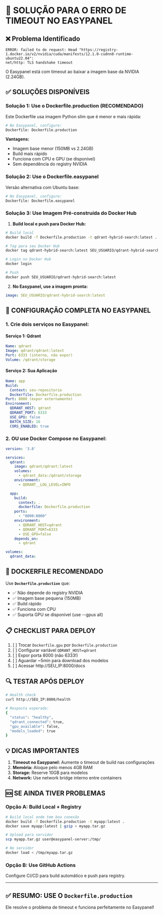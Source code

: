 # 🔧 SOLUÇÃO PARA O ERRO DE TIMEOUT NO EASYPANEL

## ❌ Problema Identificado
```
ERROR: failed to do request: Head "https://registry-1.docker.io/v2/nvidia/cuda/manifests/12.1.0-cudnn8-runtime-ubuntu22.04": 
net/http: TLS handshake timeout
```

O Easypanel está com timeout ao baixar a imagem base da NVIDIA (2.24GB).

## ✅ SOLUÇÕES DISPONÍVEIS

### Solução 1: Use o Dockerfile.production (RECOMENDADO)
Este Dockerfile usa imagem Python slim que é menor e mais rápida:

```bash
# No Easypanel, configure:
Dockerfile: Dockerfile.production
```

**Vantagens:**
- Imagem base menor (150MB vs 2.24GB)
- Build mais rápido
- Funciona com CPU e GPU (se disponível)
- Sem dependência do registry NVIDIA

### Solução 2: Use o Dockerfile.easypanel
Versão alternativa com Ubuntu base:

```bash
# No Easypanel, configure:
Dockerfile: Dockerfile.easypanel
```

### Solução 3: Use Imagem Pré-construída do Docker Hub

1. **Build local e push para Docker Hub:**
```bash
# Build local
docker build -f Dockerfile.production -t qdrant-hybrid-search:latest .

# Tag para seu Docker Hub
docker tag qdrant-hybrid-search:latest SEU_USUARIO/qdrant-hybrid-search:latest

# Login no Docker Hub
docker login

# Push
docker push SEU_USUARIO/qdrant-hybrid-search:latest
```

2. **No Easypanel, use a imagem pronta:**
```yaml
image: SEU_USUARIO/qdrant-hybrid-search:latest
```

## 📝 CONFIGURAÇÃO COMPLETA NO EASYPANEL

### 1. Crie dois serviços no Easypanel:

#### Serviço 1: Qdrant
```yaml
Name: qdrant
Image: qdrant/qdrant:latest
Port: 6333 (interno, não expor)
Volume: /qdrant/storage
```

#### Serviço 2: Sua Aplicação
```yaml
Name: app
Build:
  Context: seu-repositorio
  Dockerfile: Dockerfile.production
Port: 8000 (expor externamente)
Environment:
  QDRANT_HOST: qdrant
  QDRANT_PORT: 6333
  USE_GPU: false
  BATCH_SIZE: 16
  CORS_ENABLED: true
```

### 2. OU use Docker Compose no Easypanel:

```yaml
version: '3.8'

services:
  qdrant:
    image: qdrant/qdrant:latest
    volumes:
      - qdrant_data:/qdrant/storage
    environment:
      - QDRANT__LOG_LEVEL=INFO

  app:
    build:
      context: .
      dockerfile: Dockerfile.production
    ports:
      - "8000:8000"
    environment:
      - QDRANT_HOST=qdrant
      - QDRANT_PORT=6333
      - USE_GPU=false
    depends_on:
      - qdrant

volumes:
  qdrant_data:
```

## 🚀 DOCKERFILE RECOMENDADO

Use **`Dockerfile.production`** que:
- ✅ Não depende do registry NVIDIA
- ✅ Imagem base pequena (150MB)
- ✅ Build rápido
- ✅ Funciona com CPU
- ✅ Suporta GPU se disponível (use --gpus all)

## 📋 CHECKLIST PARA DEPLOY

1. [ ] Trocar `Dockerfile.gpu` por `Dockerfile.production`
2. [ ] Configurar variável `QDRANT_HOST=qdrant`
3. [ ] Expor porta 8000 (não 6333!)
4. [ ] Aguardar ~5min para download dos modelos
5. [ ] Acessar http://SEU_IP:8000/docs

## 🔍 TESTAR APÓS DEPLOY

```bash
# Health check
curl http://SEU_IP:8000/health

# Resposta esperada:
{
  "status": "healthy",
  "qdrant_connected": true,
  "gpu_available": false,
  "models_loaded": true
}
```

## 💡 DICAS IMPORTANTES

1. **Timeout no Easypanel:** Aumente o timeout de build nas configurações
2. **Memória:** Aloque pelo menos 4GB RAM
3. **Storage:** Reserve 10GB para modelos
4. **Network:** Use network bridge interno entre containers

## 🆘 SE AINDA TIVER PROBLEMAS

### Opção A: Build Local + Registry
```bash
# Build local onde tem boa conexão
docker build -f Dockerfile.production -t myapp:latest .
docker save myapp:latest | gzip > myapp.tar.gz

# Upload para servidor
scp myapp.tar.gz user@easypanel-server:/tmp/

# No servidor
docker load < /tmp/myapp.tar.gz
```

### Opção B: Use GitHub Actions
Configure CI/CD para build automático e push para registry.

---

## ✅ RESUMO: USE O `Dockerfile.production`

Ele resolve o problema de timeout e funciona perfeitamente no Easypanel!